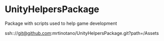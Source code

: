 # UnityHelpersPackage
Package with scripts used to help game development

ssh:://git@github.com:mrtinotano/UnityHelpersPackage.git?path=/Assets
